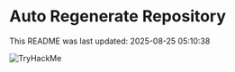# Auto Regenerate Repository

This README was last updated: 2025-08-25 05:10:38

 ![TryHackMe](https://tryhackme.com/badge/533634)